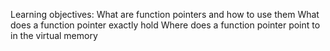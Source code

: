Learning objectives:
What are function pointers and how to use them
What does a function pointer exactly hold
Where does a function pointer point to in the virtual memory